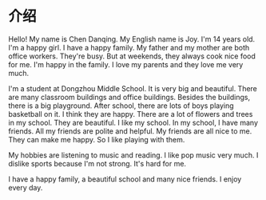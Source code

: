 # 介绍

Hello! My name is Chen Danqing. My English name is Joy. I'm 14 years old. I'm a happy girl. I have a happy family. My father and my mother are both office workers. They're busy. But at weekends, they always cook nice food for me. I'm happy in the family. I love my parents and they love me very much.

I'm a student at Dongzhou Middle School. It is very big and beautiful. There are many classroom buildings and office buildings. Besides the buildings, there is a big playground. After school, there are lots of boys playing basketball on it. I think they are happy. There are a lot of flowers and trees in my school. They are beautiful. I like my school. In my school, I have many friends. All my friends are polite and helpful. My friends are all nice to me. They can make me happy. So I like playing with them.

My hobbies are listening to music and reading. I like pop music very much. I dislike sports because I'm not strong. It's hard for me.

I have a happy family, a beautiful school and many nice friends. I enjoy every day.
